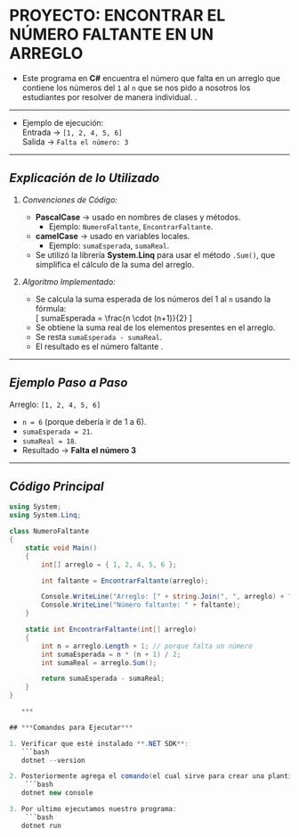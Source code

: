 # **PROYECTO: ENCONTRAR EL NÚMERO FALTANTE EN UN ARREGLO**
- Este programa en **C#** encuentra el número que falta en un arreglo que contiene los números del `1` al `n` que se nos pido a nosotros los estudiantes por resolver de manera individual.  .  
***
- Ejemplo de ejecución:  
  Entrada → `[1, 2, 4, 5, 6]`  
  Salida → `Falta el número: 3`  
***
## ***Explicación de lo Utilizado***
1. *Convenciones de Código:*
   - **PascalCase** → usado en nombres de clases y métodos.  
     - Ejemplo: `NumeroFaltante`, `EncontrarFaltante`.  
   - **camelCase** → usado en variables locales.  
     - Ejemplo: `sumaEsperada`, `sumaReal`.  
   - Se utilizó la librería **System.Linq** para usar el método `.Sum()`, que simplifica el cálculo de la suma del arreglo.  

2. *Algoritmo Implementado:*
   - Se calcula la suma esperada de los números del 1 al `n` usando la fórmula:  
     \[
     sumaEsperada = \frac{n \cdot (n+1)}{2}
     \]  
   - Se obtiene la suma real de los elementos presentes en el arreglo.  
   - Se resta `sumaEsperada - sumaReal`.  
   - El resultado es el número faltante .  

***

## ***Ejemplo Paso a Paso***
Arreglo: `[1, 2, 4, 5, 6]`  
- `n = 6` (porque debería ir de 1 a 6).  
- `sumaEsperada = 21`.  
- `sumaReal = 18`.  
- Resultado → **Falta el número 3**  

***

## ***Código Principal***
```csharp
using System;
using System.Linq;

class NumeroFaltante
{
    static void Main()
    {
        int[] arreglo = { 1, 2, 4, 5, 6 };

        int faltante = EncontrarFaltante(arreglo);

        Console.WriteLine("Arreglo: [" + string.Join(", ", arreglo) + "]");
        Console.WriteLine("Número faltante: " + faltante);
    }

    static int EncontrarFaltante(int[] arreglo)
    {
        int n = arreglo.Length + 1; // porque falta un número
        int sumaEsperada = n * (n + 1) / 2;
        int sumaReal = arreglo.Sum();

        return sumaEsperada - sumaReal;
    }
}

   ***

## ***Comandos para Ejecutar***

1. Verificar que esté instalado **.NET SDK**:
   ```bash
   dotnet --version

2. Posteriormente agrega el comando(el cual sirve para crear una plantilla básica listo para que trabajemos en nuestro proyecto):
    ```bash
   dotnet new console

3. Por ultimo ejecutamos nuestro programa:
    ```bash
   dotnet run
